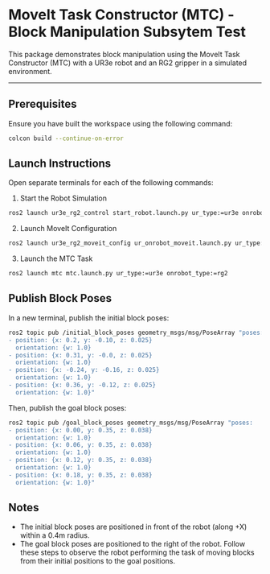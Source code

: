 # MoveIt Task Constructor (MTC) - Block Manipulation Subsytem Test

This package demonstrates block manipulation using the MoveIt Task Constructor (MTC) with a UR3e robot and an RG2 gripper in a simulated environment.

---

## Prerequisites

Ensure you have built the workspace using the following command:

```bash
colcon build --continue-on-error
```
## Launch Instructions
Open separate terminals for each of the following commands:

1. Start the Robot Simulation
```bash
ros2 launch ur3e_rg2_control start_robot.launch.py ur_type:=ur3e onrobot_type:=rg2 use_fake_hardware:=true
```
2. Launch MoveIt Configuration
```bash
ros2 launch ur3e_rg2_moveit_config ur_onrobot_moveit.launch.py ur_type:=ur3e onrobot_type:=rg2
```
3. Launch the MTC Task
```bash
ros2 launch mtc mtc.launch.py ur_type:=ur3e onrobot_type:=rg2
```
## Publish Block Poses

In a new terminal, publish the initial block poses:
```bash
ros2 topic pub /initial_block_poses geometry_msgs/msg/PoseArray "poses:
- position: {x: 0.2, y: -0.10, z: 0.025}
  orientation: {w: 1.0}
- position: {x: 0.31, y: -0.0, z: 0.025}
  orientation: {w: 1.0}
- position: {x: -0.24, y: -0.16, z: 0.025}
  orientation: {w: 1.0}
- position: {x: 0.36, y: -0.12, z: 0.025}
  orientation: {w: 1.0}"
```

Then, publish the goal block poses:
```bash
ros2 topic pub /goal_block_poses geometry_msgs/msg/PoseArray "poses:
- position: {x: 0.00, y: 0.35, z: 0.038}
  orientation: {w: 1.0}
- position: {x: 0.06, y: 0.35, z: 0.038}
  orientation: {w: 1.0}
- position: {x: 0.12, y: 0.35, z: 0.038}
  orientation: {w: 1.0}
- position: {x: 0.18, y: 0.35, z: 0.038}
  orientation: {w: 1.0}"
```



## Notes
- The initial block poses are positioned in front of the robot (along +X) within a 0.4m radius.
- The goal block poses are positioned to the right of the robot.
Follow these steps to observe the robot performing the task of moving blocks from their initial positions to the goal positions.

